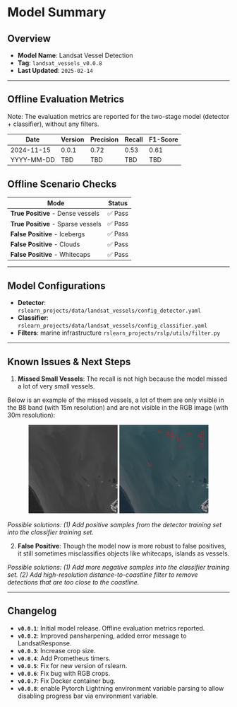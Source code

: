 # Model Summary

## Overview
- **Model Name**: Landsat Vessel Detection
- **Tag**: `landsat_vessels_v0.0.8`
- **Last Updated**: `2025-02-14`

---

## Offline Evaluation Metrics

Note: The evaluation metrics are reported for the two-stage model (detector + classifier), without any filters.

| Date       | Version | Precision | Recall | F1-Score |
|------------|---------|-----------|--------|----------|
| 2024-11-15 | 0.0.1   | 0.72      | 0.53   | 0.61     |
| YYYY-MM-DD | TBD     | TBD       | TBD    | TBD      |

## Offline Scenario Checks

| Mode                                  | Status  |
|---------------------------------------|---------|
| **True Positive** - Dense vessels     | ✅ Pass |
| **True Positive** - Sparse vessels    | ✅ Pass |
| **False Positive** - Icebergs         | ✅ Pass |
| **False Positive** - Clouds           | ✅ Pass |
| **False Positive** - Whitecaps        | ✅ Pass |

---

## Model Configurations
- **Detector**: `rslearn_projects/data/landsat_vessels/config_detector.yaml`
- **Classifier**: `rslearn_projects/data/landsat_vessels/config_classifier.yaml`
- **Filters**: marine infrastructure `rslearn_projects/rslp/utils/filter.py`

---

## Known Issues & Next Steps

1. **Missed Small Vessels**: The recall is not high because the model missed a lot of very small vessels.

Below is an example of the missed vessels, a lot of them are only visible in the B8 band (with 15m resolution) and are not visible in the RGB image (with 30m resolution):

<div style="text-align: center;">
    <img src="images/missed_vessels_B8.png" alt="B8" width="40%" style="display: inline-block;"/>
    <img src="images/missed_vessels_RGB.png" alt="RGB" width="40%" style="display: inline-block;"/>
</div>

*Possible solutions: (1) Add positive samples from the detector training set into the classifier training set.*

2. **False Positive**: Though the model now is more robust to false positives, it still sometimes misclassifies objects like whitecaps, islands as vessels.

*Possible solutions: (1) Add more negative samples into the classifier training set. (2) Add high-resolution distance-to-coastline filter to remove detections that are too close to the coastline.*

---

## Changelog
- **`v0.0.1`**: Initial model release. Offline evaluation metrics reported.
- **`v0.0.2`**: Improved pansharpening, added error message to LandsatResponse.
- **`v0.0.3`**: Increase crop size.
- **`v0.0.4`**: Add Prometheus timers.
- **`v0.0.5`**: Fix for new version of rslearn.
- **`v0.0.6`**: Fix bug with RGB crops.
- **`v0.0.7`**: Fix Docker container bug.
- **`v0.0.8`**: enable Pytorch Lightning environment variable parsing to allow disabling progress bar via environment variable.
